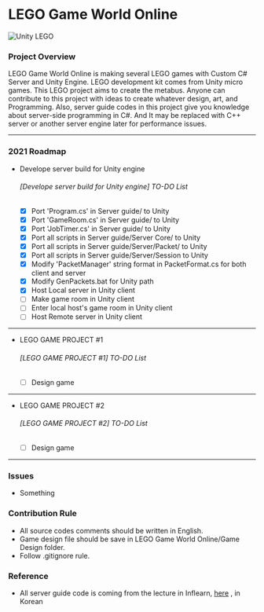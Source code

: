 <!-- Heading -->
# LEGO Game World Online

![Unity LEGO](https://connect-prd-cdn.unity.com/20201014/learn/images/a4726d1c-37f2-4f58-8f18-ae3605552493_Hub_image_1800x1000.png)

### Project Overview
 LEGO Game World Online is making several LEGO games with Custom C# Server and Unity Engine. 
 LEGO development kit comes from Unity micro games.
 This LEGO project aims to create the metabus.
 Anyone can contribute to this project with ideas to create whatever design, art, and Programming. 
 Also, server guide codes in this project give you knowledge about server-side programming in C#. 
 And It may be replaced with C++ server or another server engine later for performance issues.

___

### 2021 Roadmap
 - Develope server build for Unity engine
    ###### [Develope server build for Unity engine] TO-DO List
      - [X] Port 'Program.cs' in Server guide/ to Unity
      - [X] Port 'GameRoom.cs' in Server guide/ to Unity
      - [X] Port 'JobTimer.cs' in Server guide/ to Unity
      - [X] Port all scripts in Server guide/Server Core/ to Unity
      - [X] Port all scripts in Server guide/Server/Packet/ to Unity
      - [X] Port all scripts in Server guide/Server/Session to Unity
      - [X] Modify 'PacketManager' string format in PacketFormat.cs for both client and server
      - [X] Modify GenPackets.bat for Unity path
      - [X] Host Local server in Unity client
      - [ ] Make game room in Unity client
      - [ ] Enter local host's game room in Unity client
      - [ ] Host Remote server in Unity client
___

 - LEGO GAME PROJECT #1
    ###### [LEGO GAME PROJECT #1] TO-DO List
      - [ ] Design game
 
___

 - LEGO GAME PROJECT #2
    ###### [LEGO GAME PROJECT #2] TO-DO List
      - [ ] Design game

___

### Issues
 - Something

### Contribution Rule
 - All source codes comments should be written in English.
 - Game design file should be save in LEGO Game World Online/Game Design folder.
 - Follow .gitignore rule.

### Reference
 - All server guide code is coming from the lecture in Inflearn, [here](https://www.inflearn.com/course/%EC%9C%A0%EB%8B%88%ED%8B%B0-MMORPG-%EA%B0%9C%EB%B0%9C-part1#) , in Korean 
